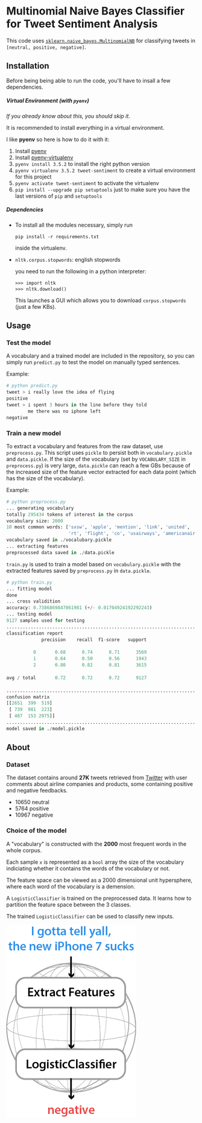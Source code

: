 # Multinomial Naive Bayes Classifier for Tweet Sentiment Analysis

This code uses [`sklearn.naive_bayes.MultinomialNB`](http://scikit-learn.org/stable/modules/generated/sklearn.naive_bayes.MultinomialNB.html)
for classifying tweets in `[neutral, positive, negative]`.

## Installation

Before being being able to run the code, you'll have to insall a few dependencies.

##### Virtual Environment (with `pyenv`)

*If you already know about this, you should skip it.*

It is recommended to install everything in a virtual environment.

I like **pyenv** so here is how to do it with it:

1. Install [pyenv](https://github.com/yyuu/pyenv)
2. Install [pyenv-virtualenv](https://github.com/yyuu/pyenv-virtualenv)
3. `pyenv install 3.5.2` to install the right python version
4. `pyenv virtualenv 3.5.2 tweet-sentiment` to create a virtual environment for this project
5. `pyenv activate tweet-sentiment` to activate the virtualenv
6. `pip install --upgrade pip setuptools` just to make sure you have the last versions of `pip` and `setuptools`

##### Dependencies

- To install all the modules necessary, simply run
  ```
  pip install -r requirements.txt
  ```
  inside the virtualenv.

- `nltk.corpus.stopwords`: english stopwords

  you need to run the following in a python interpreter:
  ```
  >>> import nltk
  >>> nltk.download()
  ```
  This launches a GUI which allows you to download `corpus.stopwords` (just a few KBs).

## Usage

### Test the model

A vocabulary and a trained model are included in the repository, so you can simply run `predict.py` to test the model on manually typed sentences.

Example:

```python
# python predict.py
tweet > i really love the idea of flying
positive
tweet > i spent 3 hours in the line before they told
        me there was no iphone left
negative
```

### Train a new model

To extract a vocabulary and features from the raw dataset, use `preprocess.py`. This script uses `pickle` to persist both in `vocabulary.pickle` and `data.pickle`. If the size of the vocabulary (set by `VOCABULARY_SIZE` in `preprocess.py`) is very large, `data.pickle` can reach a few GBs because of the increased size of the feature vector extracted for each data point (which has the size of the vocabulary).

Example:
```python
# python preprocess.py 
... generating vocabulary
totally 295434 tokens of interest in the corpus
vocabulary size: 2000
10 most common words: ['sxsw', 'apple', 'mention', 'link', 'united', 
                       'rt', 'flight', 'co', 'usairways', 'americanair']
vocabulary saved in ./vocalubary.pickle
... extracting features
preprocessed data saved in ./data.pickle
```

`train.py` is used to train a model based on `vocabulary.pickle` with the extracted features saved by `preprocess.py` in `data.pickle`.

```python
# python train.py
... fitting model
done
... cross validition
accuracy: 0.7386869847861981 (+/- 0.01704924192292243)
... testing model
9127 samples used for testing
......................................................................
classification report
             precision    recall  f1-score   support

          0       0.68      0.74      0.71      3569
          1       0.64      0.50      0.56      1943
          2       0.80      0.82      0.81      3615

avg / total       0.72      0.72      0.72      9127

......................................................................
confusion matrix
[[2651  399  519]
 [ 739  981  223]
 [ 487  153 2975]]
......................................................................
model saved in ./model.pickle

```

## About

### Dataset

The dataset contains around **27K** tweets retrieved from
[Twitter](http://twitter.com) with user comments about airline companies and products, some containing positive and negative feedbacks.

- 10650 neutral
- 5764 positive
- 10967 negative

### Choice of the model

A "vocabulary" is constructed with the **2000** most frequent words in the whole corpus.

Each sample `x` is represented as a `bool` array the size of the vocabulary indiciating whether it contains the words of the vocabulary or not.

The feature space can be viewed as a 2000 dimensional unit hypersphere, where each word of the vocabulary is a demension.

A `LogisticClassifier` is trained on the preprocessed data. It learns how to partition the feature space between the 3 classes.

The trained `LogisticClassifier` can be used to classify new inputs.

![classification diagram](gfx/classification.png)